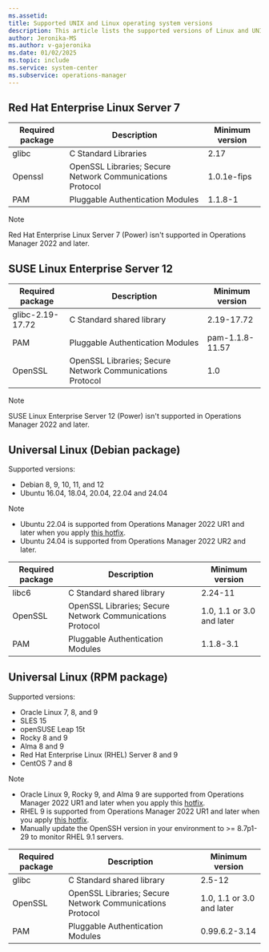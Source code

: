 ```yaml
---
ms.assetid: 
title: Supported UNIX and Linux operating system versions
description: This article lists the supported versions of Linux and UNIX operating system for System Center Operations Manager.
author: Jeronika-MS
ms.author: v-gajeronika
ms.date: 01/02/2025
ms.topic: include
ms.service: system-center
ms.subservice: operations-manager
---
```


## Red Hat Enterprise Linux Server 7

|Required package|Description|Minimum version|
|--------------------|---------------|-------------------|
|glibc|C Standard Libraries|2.17|
|Openssl|OpenSSL Libraries; Secure Network Communications Protocol|1.0.1e-fips|
|PAM|Pluggable Authentication Modules|1.1.8-1|

>[!NOTE]
>Red Hat Enterprise Linux Server 7 (Power) isn't supported in Operations Manager 2022 and later.

## SUSE Linux Enterprise Server 12

|Required package|Description|Minimum version|
|--------------------|---------------|-------------------|
|glibc-2.19-17.72|C Standard shared library|2.19-17.72|
|PAM|Pluggable Authentication Modules|pam-1.1.8-11.57|
|OpenSSL|OpenSSL Libraries; Secure Network Communications Protocol|1.0|

>[!NOTE]
>SUSE Linux Enterprise Server 12 (Power) isn't supported in Operations Manager 2022 and later.

## Universal Linux (Debian package)

Supported versions:

- Debian 8, 9, 10, 11, and 12
- Ubuntu 16.04, 18.04, 20.04, 22.04 and 24.04

>[!Note]
>- Ubuntu 22.04 is supported from Operations Manager 2022 UR1 and later when you apply [this hotfix](https://support.microsoft.com/topic/system-center-operations-manager-2022-now-has-openssl3-0-integration-kb-5024286-331bd221-10f9-42d5-bc06-775eaabe3081).
>- Ubuntu 24.04 is supported from Operations Manager 2022 UR2 and later.

|Required package|Description|Minimum version|
|--------------------|---------------|-------------------|
|libc6|C Standard shared library|2.24-11|
|OpenSSL|OpenSSL Libraries; Secure Network Communications Protocol|1.0, 1.1 or 3.0 and later|
|PAM|Pluggable Authentication Modules|1.1.8-3.1|

## Universal Linux (RPM package)

Supported versions:

- Oracle Linux 7, 8, and 9
- SLES 15
- openSUSE Leap 15t
- Rocky 8 and 9
- Alma 8 and 9
- Red Hat Enterprise Linux (RHEL) Server 8 and 9
- CentOS 7 and 8

>[!Note]
>- Oracle Linux 9, Rocky 9, and Alma 9 are supported from Operations Manager 2022 UR1 and later when you apply this [hotfix](https://support.microsoft.com/topic/system-center-operations-manager-2022-now-has-openssl3-0-integration-kb-5024286-331bd221-10f9-42d5-bc06-775eaabe3081).
>- RHEL 9 is supported from Operations Manager 2022 UR1 and later when you apply [this hotfix](https://support.microsoft.com/topic/system-center-operations-manager-2022-now-has-openssl3-0-integration-kb-5024286-331bd221-10f9-42d5-bc06-775eaabe3081). 
>- Manually update the OpenSSH version in your environment to >= 8.7p1-29 to monitor RHEL 9.1 servers.

|Required package|Description|Minimum version|
|--------------------|---------------|-------------------|
|glibc|C Standard shared library|2.5-12|
|OpenSSL|OpenSSL Libraries; Secure Network Communications Protocol|1.0, 1.1 or 3.0 and later|
|PAM|Pluggable Authentication Modules|0.99.6.2-3.14|
